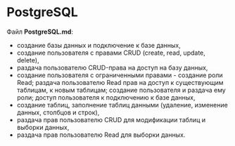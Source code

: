 # PostgreSQL
Файл **PostgreSQL.md**:
- создание базы данных и подключение к базе данных,
- создание пользователя с правами CRUD (create, read, update, delete),
- раздача пользователю CRUD-права на доступ на базу данных,
- создание пользователя с ограниченными правами - создание роли Read; раздача пользователю Read прав на доступ к существующим таблицам, к новым таблицам; 
создание пользователя и раздача ему роли; доступ пользователя к подключению к базе данных,
- создание таблиц, заполнение таблиц данными (удаление, изменение данных, столбцов и строк),
- раздача прав пользователю CRUD для модификации таблиц и выборки данных,
- раздача прав пользователю Read для выборки данных.
